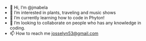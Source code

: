 - 👋 Hi, I’m @jmabela
- 👀 I’m interested in plants, traveling and music shows
- 🌱 I’m currently learning how to code in Phyton! 
- 💞️ I’m looking to collaborate on people who has any knowledge in coding.
- 📫 How to reach me josselyn53@gmail.com

<!---
jmabela/jmabela is a ✨ special ✨ repository because its `README.md` (this file) appears on your GitHub profile.
You can click the Preview link to take a look at your changes.
--->
